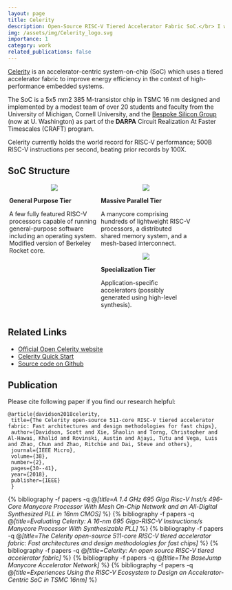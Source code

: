 ```yaml
---
layout: page
title: Celerity
description: Open-Source RISC-V Tiered Accelerator Fabric SoC.</br> I was one of the most contributors on Celerity projects when I worked in Michael Taylor's group at University of California, San Diego, from 2016 -- 2017. I was in charge of the manycore array, SoC assembling and software stack. 
img: /assets/img/Celerity_logo.svg
importance: 1
category: work
related_publications: false
---
```


[Celerity](http://opencelerity.org) is an accelerator-centric system-on-chip (SoC) which uses a tiered accelerator
fabric to improve energy efficiency in the context of high-performance embedded systems.

The SoC is a 5x5 mm2 385 M-transistor chip in TSMC 16 nm designed and
implemented by a modest team of over 20 students and faculty from the University
of Michigan, Cornell University, and the [Bespoke Silicon Group](http://darksilicon.net/group_news)
(now at U. Washington) as part of the **DARPA** Circuit Realization At Faster Timescales (CRAFT) program.

Celerity currently holds the world record for RISC-V performance; 500B RISC-V instructions per second,
beating prior records by 100X.

## SoC Structure
<!-- Description for  different tiers -->
<div align="center"> 

<!-- Description for general  tiers -->
<div style="width:210px; position:relative; display:inline-block; margin-left:3px; float:left">
<img src="{{ site.baseurl }}/assets/img/General-tier.png">
<p align="left"> <strong> General Purpose Tier </strong></p>
<p align="left">A few fully featured RISC-V processors 
capable of running general-purpose software including an operating system.
Modified version of Berkeley Rocket core. </p>
</div>

<!-- Description for Massive tiers -->
<div style="width:210px; position:relative; display:inline-block; margin-left:3px; float:left" >
<img src="{{ site.baseurl }}/assets/img/Massive-tier.png">
<p align="left"> <strong> Massive Parallel Tier </strong> </p>
<p align="left">A manycore comprising hundreds of lightweight RISC-V processors, 
a distributed shared memory system, and a mesh-based interconnect. 
</p>
</div>

<!-- Description for Specialization tiers -->
<div style="width:210px; position:relative; display:inline-block; margin-left:3px; float:left">
<img src="{{ site.baseurl }}/assets/img/Specialization-tier.png">
<p align="left"> <strong> Specialization Tier </strong> </p>
<p align="left"> Application-specific accelerators (possibly 
generated using high-level synthesis). 
</p>
</div>

</div>
<div style="clear:left"> </div>

## Related Links 

* [Official Open Celerity website](opencelerity.org)
* [Celerity Quick Start](https://docs.google.com/document/d/1Sg6TLo4kOI072pgjI43fMVsh7a3-P9shqQdkxhORrCk/view)
* [Source code on Github](https://github.com/bespoke-silicon-group/bsg_manycore)


## Publication

Please cite following paper if you find our research helpful:

```text
@article{davidson2018celerity,
 title={The Celerity open-source 511-core RISC-V tiered accelerator fabric: Fast architectures and design methodologies for fast chips},
 author={Davidson, Scott and Xie, Shaolin and Torng, Christopher and Al-Hawai, Khalid and Rovinski, Austin and Ajayi, Tutu and Vega, Luis and Zhao, Chun and Zhao, Ritchie and Dai, Steve and others},
 journal={IEEE Micro},
 volume={38},
 number={2},
 pages={30--41},
 year={2018},
 publisher={IEEE}
 }
```
{% bibliography -f papers -q @*[title=A 1.4 GHz 695 Giga Risc-V Inst/s 496-Core Manycore Processor With Mesh On-Chip Network and an All-Digital Synthesized PLL in 16nm CMOS]* %}
{% bibliography -f papers -q @*[title=Evaluating Celerity: A 16-nm 695 Giga-RISC-V Instructions/s Manycore Processor With Synthesizable PLL]* %}
{% bibliography -f papers -q @*[title=The Celerity open-source 511-core RISC-V tiered accelerator fabric: Fast architectures and design methodologies for fast chips]* %}
{% bibliography -f papers -q @*[title=Celerity: An open source RISC-V tiered accelerator fabric]* %}
{% bibliography -f papers -q @*[title=The BaseJump Manycore Accelerator Network]* %}
{% bibliography -f papers -q @*[title=Experiences Using the RISC-V Ecosystem to Design an Accelerator-Centric SoC in TSMC 16nm]* %}
